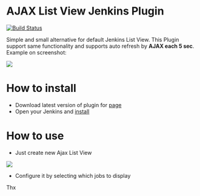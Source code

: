AJAX List View Jenkins Plugin
===================

[![Build Status](https://travis-ci.org/terma/ajax-list-view-jenkins-plugin.svg?branch=master)](https://travis-ci.org/terma/ajax-list-view-jenkins-plugin)

Simple and small alternative for default Jenkins List View. This Plugin support same functionality and supports auto refresh by **AJAX each 5 sec**. Example on screenshot:

![](https://raw.githubusercontent.com/terma/ajax-list-view-jenkins-plugin/master/docs/screen.png)

How to install
==

* Download latest version of plugin for [page](https://github.com/terma/ajax-list-view-jenkins-plugin/releases)
* Open your Jenkins and [install](https://wiki.jenkins-ci.org/display/JENKINS/Plugins#Plugins-Howtoinstallplugins)

How to use
==

* Just create new Ajax List View

![](https://raw.githubusercontent.com/terma/ajax-list-view-jenkins-plugin/master/docs/createnew.png)

* Configure it by selecting which jobs to display

Thx
